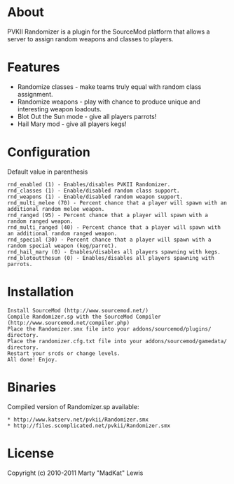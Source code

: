 # About

PVKII Randomizer is a plugin for the SourceMod platform that allows
a server to assign random weapons and classes to players.

# Features

 * Randomize classes - make teams truly equal with random class assignment.
 * Randomize weapons - play with chance to produce unique and interesting weapon loadouts.
 * Blot Out the Sun mode - give all players parrots!
 * Hail Mary mod - give all players kegs!

# Configuration

   Default value in parenthesis

    rnd_enabled (1) - Enables/disables PVKII Randomizer.
    rnd_classes (1) - Enable/disabled random class support.
    rnd_weapons (1) - Enable/disabled random weapon support.
    rnd_multi_melee (70) - Percent chance that a player will spawn with an additional random melee weapon.
    rnd_ranged (95) - Percent chance that a player will spawn with a random ranged weapon.
    rnd_multi_ranged (40) - Percent chance that a player will spawn with an additional random ranged weapon.
    rnd_special (30) - Percent chance that a player will spawn with a random special weapon (keg/parrot).
    rnd_hail_mary (0) - Enables/disables all players spawning with kegs.
    rnd_blotoutthesun (0) - Enables/disables all players spawning with parrots.

# Installation

    Install SourceMod (http://www.sourcemod.net/)
    Compile Randomizer.sp with the SourceMod Compiler (http://www.sourcemod.net/compiler.php)
    Place the Randomizer.smx file into your addons/sourcemod/plugins/ directory.
    Place the randomizer.cfg.txt file into your addons/sourcemod/gamedata/ directory.
    Restart your srcds or change levels.
    All done! Enjoy.

# Binaries

   Compiled version of Randomizer.sp available:

    * http://www.katserv.net/pvkii/Randomizer.smx
    * http://files.scomplicated.net/pvkii/Randomizer.smx

# License

Copyright (c) 2010-2011 Marty "MadKat" Lewis